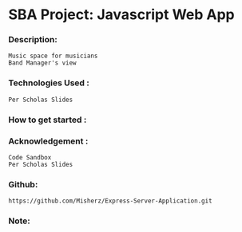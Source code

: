 # SBA Project: Javascript Web App
### Description: 
    Music space for musicians
    Band Manager's view

### Technologies Used :
    Per Scholas Slides


### How to get started :


### Acknowledgement :
    Code Sandbox 
    Per Scholas Slides

### Github:
    https://github.com/Misherz/Express-Server-Application.git


### Note:
